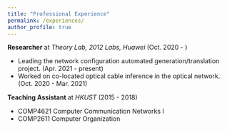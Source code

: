 ```yaml
---
title: "Professional Experience"
permalink: /experiences/
author_profile: true
---
```


**Researcher** at *Theory Lab, 2012 Labs, Huawei* (Oct. 2020 - )

- Leading the network configuration automated generation/translation project. (Apr. 2021 - present)
- Worked on co-located optical cable inference in the optical network. (Oct. 2020 - Mar. 2021)

**Teaching Assistant** at *HKUST* (2015 - 2018)

- COMP4621 Computer Communication Networks I
- COMP2611 Computer Organization 
